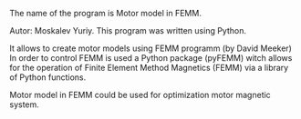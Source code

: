 The name of the program is Motor model in FEMM.

Autor: Moskalev Yuriy.
This program was written using Python.

It allows to create motor models using FEMM programm (by David Meeker)
In order to control FEMM is used a Python package (pyFEMM)
witch allows for the operation of Finite Element Method Magnetics (FEMM)
via a library of Python functions.

Motor model in FEMM could be used for optimization motor magnetic system.
